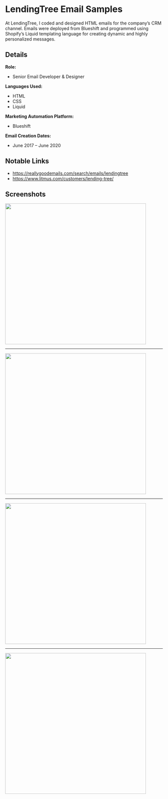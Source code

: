 # LendingTree Email Samples

At LendingTree, I coded and designed HTML emails for the company’s CRM channel. Emails were deployed from Blueshift and programmed using Shopify’s Liquid templating language for creating dynamic and highly personalized messages.

## Details
**Role:**
- Senior Email Developer & Designer 

**Languages Used:**
- HTML
- CSS
- Liquid 

**Marketing Automation Platform:**
- Blueshift

**Email Creation Dates:**
- June 2017 – June 2020

## Notable Links

- https://reallygoodemails.com/search/emails/lendingtree
- https://www.litmus.com/customers/lending-tree/

## Screenshots

<img src="https://mattdavidlucas.com/img/lt-emails/lt-cc-increase.png" width="450">

---

<img src="https://mattdavidlucas.com/img/lt-emails/lt-ev-app-launch.png" width="450">

---

<img src="https://mattdavidlucas.com/img/lt-emails/lt-page-load-email.png" width="450">

---

<img src="https://mattdavidlucas.com/img/lt-emails/lt-email-lt-year-in-review.png" width="450">